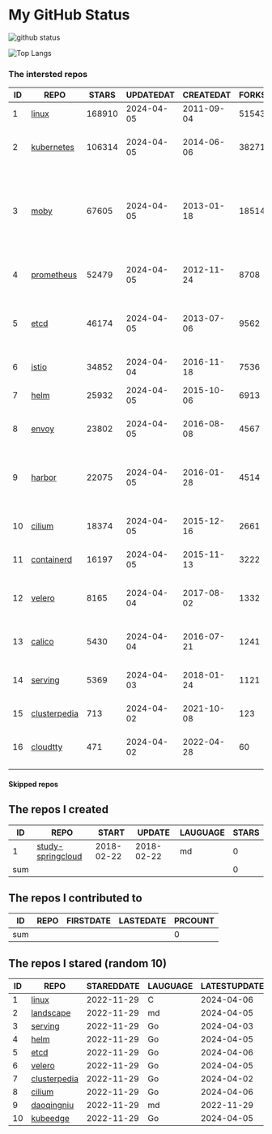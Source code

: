 # My GitHub Status

<img src="https://github-readme-stats-1.yihong0618.vercel.app/api?username=daoqingniu&show_icons=true&&&hide_title=true&count_private=true" alt="github status" />

![Top Langs](https://github-readme-stats-1.yihong0618.vercel.app/api/top-langs/?username=daoqingniu&layout=compact)

<!--START_SECTION:github_repos-->
### The intersted repos
| ID |                              REPO                               | STARS  | UPDATEDAT  | CREATEDAT  | FORKSCOUNT |                                                DESCRIPTIONS                                                |
|----|-----------------------------------------------------------------|--------|------------|------------|------------|------------------------------------------------------------------------------------------------------------|
|  1 | [linux](https://github.com/torvalds/linux)                      | 168910 | 2024-04-05 | 2011-09-04 |      51543 | Linux kernel source tree                                                                                   |
|  2 | [kubernetes](https://github.com/kubernetes/kubernetes)          | 106314 | 2024-04-05 | 2014-06-06 |      38271 | Production-Grade Container Scheduling and Management                                                       |
|  3 | [moby](https://github.com/moby/moby)                            |  67605 | 2024-04-05 | 2013-01-18 |      18514 | The Moby Project - a collaborative project for the container ecosystem to assemble container-based systems |
|  4 | [prometheus](https://github.com/prometheus/prometheus)          |  52479 | 2024-04-05 | 2012-11-24 |       8708 | The Prometheus monitoring system and time series database.                                                 |
|  5 | [etcd](https://github.com/etcd-io/etcd)                         |  46174 | 2024-04-05 | 2013-07-06 |       9562 | Distributed reliable key-value store for the most critical data of a distributed system                    |
|  6 | [istio](https://github.com/istio/istio)                         |  34852 | 2024-04-04 | 2016-11-18 |       7536 | Connect, secure, control, and observe services.                                                            |
|  7 | [helm](https://github.com/helm/helm)                            |  25932 | 2024-04-05 | 2015-10-06 |       6913 | The Kubernetes Package Manager                                                                             |
|  8 | [envoy](https://github.com/envoyproxy/envoy)                    |  23802 | 2024-04-05 | 2016-08-08 |       4567 | Cloud-native high-performance edge/middle/service proxy                                                    |
|  9 | [harbor](https://github.com/goharbor/harbor)                    |  22075 | 2024-04-05 | 2016-01-28 |       4514 | An open source trusted cloud native registry project that stores, signs, and scans content.                |
| 10 | [cilium](https://github.com/cilium/cilium)                      |  18374 | 2024-04-05 | 2015-12-16 |       2661 | eBPF-based Networking, Security, and Observability                                                         |
| 11 | [containerd](https://github.com/containerd/containerd)          |  16197 | 2024-04-05 | 2015-11-13 |       3222 | An open and reliable container runtime                                                                     |
| 12 | [velero](https://github.com/vmware-tanzu/velero)                |   8165 | 2024-04-04 | 2017-08-02 |       1332 | Backup and migrate Kubernetes applications and their persistent volumes                                    |
| 13 | [calico](https://github.com/projectcalico/calico)               |   5430 | 2024-04-04 | 2016-07-21 |       1241 | Cloud native networking and network security                                                               |
| 14 | [serving](https://github.com/knative/serving)                   |   5369 | 2024-04-03 | 2018-01-24 |       1121 | Kubernetes-based, scale-to-zero, request-driven compute                                                    |
| 15 | [clusterpedia](https://github.com/clusterpedia-io/clusterpedia) |    713 | 2024-04-02 | 2021-10-08 |        123 | The Encyclopedia of Kubernetes clusters                                                                    |
| 16 | [cloudtty](https://github.com/cloudtty/cloudtty)                |    471 | 2024-04-02 | 2022-04-28 |         60 | A Friendly Kubernetes CloudShell (Web Terminal) !                                                          |



#### Skipped repos
<!--END_SECTION:github_repos-->

<!--START_SECTION:my_github-->
## The repos I created
| ID  |                                 REPO                                 |   START    |   UPDATE   | LAUGUAGE | STARS |
|-----|----------------------------------------------------------------------|------------|------------|----------|-------|
|   1 | [study-springcloud](https://github.com/daoqingniu/study-springcloud) | 2018-02-22 | 2018-02-22 | md       |     0 |
| sum |                                                                      |            |            |          |     0 |

## The repos I contributed to
| ID  | REPO | FIRSTDATE | LASTEDATE | PRCOUNT |
|-----|------|-----------|-----------|---------|
| sum |      |           |           |       0 |

## The repos I stared (random 10)
| ID |                              REPO                               | STAREDDATE | LAUGUAGE | LATESTUPDATE |
|----|-----------------------------------------------------------------|------------|----------|--------------|
|  1 | [linux](https://github.com/torvalds/linux)                      | 2022-11-29 | C        | 2024-04-06   |
|  2 | [landscape](https://github.com/cncf/landscape)                  | 2022-11-29 | md       | 2024-04-05   |
|  3 | [serving](https://github.com/knative/serving)                   | 2022-11-29 | Go       | 2024-04-03   |
|  4 | [helm](https://github.com/helm/helm)                            | 2022-11-29 | Go       | 2024-04-05   |
|  5 | [etcd](https://github.com/etcd-io/etcd)                         | 2022-11-29 | Go       | 2024-04-06   |
|  6 | [velero](https://github.com/vmware-tanzu/velero)                | 2022-11-29 | Go       | 2024-04-05   |
|  7 | [clusterpedia](https://github.com/clusterpedia-io/clusterpedia) | 2022-11-29 | Go       | 2024-04-02   |
|  8 | [cilium](https://github.com/cilium/cilium)                      | 2022-11-29 | Go       | 2024-04-06   |
|  9 | [daoqingniu](https://github.com/daoqingniu/daoqingniu)          | 2022-11-29 | md       | 2022-11-29   |
| 10 | [kubeedge](https://github.com/kubeedge/kubeedge)                | 2022-11-29 | Go       | 2024-04-05   |

<!--END_SECTION:my_github-->
